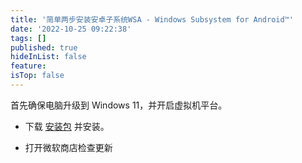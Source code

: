 ```yaml
---
title: '简单两步安装安卓子系统WSA - Windows Subsystem for Android™️'
date: '2022-10-25 09:22:38'
tags: []
published: true
hideInList: false
feature: 
isTop: false
---
```

首先确保电脑升级到 Windows 11，并开启虚拟机平台。

* 下载 [安装包](/files/MicrosoftCorporationII.WindowsSubsystemForAndroid_1.7.163.0_neutral___8wekyb3d8bbwe.Msixbundle) 并安装。

* 打开微软商店检查更新
